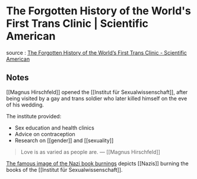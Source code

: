 # The Forgotten History of the World's First Trans Clinic | Scientific American

source
: [The Forgotten History of the World&rsquo;s First Trans Clinic - Scientific American](https://www.scientificamerican.com/article/the-forgotten-history-of-the-worlds-first-trans-clinic/)


## Notes

[[Magnus Hirschfeld]] opened the [[Institut für Sexualwissenschaft]], after being visited by a gay and trans soldier who later killed himself on the eve of his wedding.

The institute provided:

-   Sex education and health clinics
-   Advice on contraception
-   Research on [[gender]] and [[sexuality]]

> Love is as varied as people are. &#x2014; [[Magnus Hirschfeld]]

[The famous image of the Nazi book burnings](https://en.wikipedia.org/wiki/Nazi_book_burnings#/media/File:1933-may-10-berlin-book-burning.JPG) depicts [[Nazis]] burning the books of the [[Institut für Sexualwissenschaft]].
